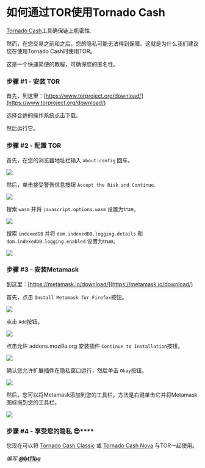 # 如何通过TOR使用Tornado Cash

 [Tornado Cash](https://tornado.cash)工具确保链上机密性.

然而，在您交易之前和之后，您的隐私可能无法得到保障。这就是为什么我们建议您在使用Tornado Cash时使用TOR。

这是一个快速简便的教程，可确保您的匿名性。

### 步骤 **#1 - 安装** TOR

首先，到这里：[https://www.torproject.org/download/](https://www.torproject.org/download/)

选择合适的操作系统点击下载。

然后运行它。

### 步骤 **#2 - 配置** TOR

首先，在您的浏览器地址栏输入 `about:config` 回车。

![](../.gitbook/assets/aboutconfig.png)

然后，单击接受警告信息按钮 `Accept the Risk and Continue`.

![](../.gitbook/assets/aboutconfig2.png)

搜索 `wasm` 并将 `javascript.options.wasm` 设置为true。

![](../.gitbook/assets/wasm.png)

搜索 `indexedDB` 并将 `dom.indexedDB.logging.details` 和 `dom.indexedDB.logging.enabled` 设置为true。

![](../.gitbook/assets/indexeddb.png)

### 步骤 **#3 -** 安装Metamask

到这里：[https://metamask.io/download/](https://metamask.io/download/)

首先，点击 `Install Metamask for Firefox`按钮。

![](../.gitbook/assets/metamaskhome.png)

点击 `Add`按钮。

![](../.gitbook/assets/addmetamask.png)

点击允许 addons.mozilla.org 安装插件 `Continue to Installation`按钮。

![](../.gitbook/assets/downloadinstall.png)

确认您允许扩展插件在隐私窗口运行，然后单击 `Okay`按钮。

![](../.gitbook/assets/allowprivateclickokay.png)

然后，您可以将Metamask添加到您的工具栏，方法是右键单击它并将Metamask图标拖到您的工具栏。

![](../.gitbook/assets/metamaskicon\(1\).gif)

### 步骤 **#4 - 享受您的隐私** :sunglasses:****

您现在可以将 [Tornado Cash Classic](https://tornadocash.eth.link) 或 [Tornado Cash Nova](https://nova.tornadocash.eth.link) 与TOR一起使用。



_编写_ [_**@bt11ba**_](https://torn.community/u/bt11ba/)
